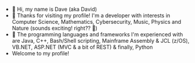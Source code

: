 - 👋 Hi, my name is Dave (aka David)
- 👀 Thanks for visiting my profile! I'm a developer with interests in Computer Science, Mathematics, Cybersecurity, Music, Physics and Nature (sounds exciting! right?? 👀)
- 🌱 The programming languages and frameworks I'm experienced with are Java, C++, Bash/Shell scripting, Mainframe Assembly & JCL (z/OS), VB.NET, ASP.NET (MVC & a bit of REST) & finally, Python
- Welcome to my profile!
<!---
dave0196/dave0196 is a ✨ special ✨ repository because its `README.md` (this file) appears on your GitHub profile.
You can click the Preview link to take a look at your changes.
--->
